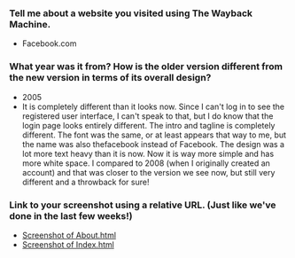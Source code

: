 ### Tell me about a website you visited using The Wayback Machine.

- Facebook.com

### What year was it from? How is the older version different from the new version in terms of its overall design?

- 2005
- It is completely different than it looks now. Since I can't log in to see the registered user interface, I can't speak to that, but I do know that the login page looks entirely different.
The intro and tagline is completely different.  The font was the same, or at least appears that way to me, but the name was also thefacebook instead of Facebook. The design was a lot more text heavy than it is now. Now it is way more simple and has more white space. 
I compared to 2008 (when I originally created an account) and that was closer to the version we see now, but still very different and a throwback for sure!

### Link to your screenshot using a relative URL. (Just like we've done in the last few weeks!)

- [Screenshot of About.html](/images.about-html.jpg)
- [Screenshot of Index.html](/images.index-html.jpg)

